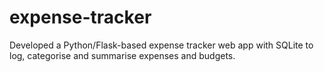 # expense-tracker
Developed a Python/Flask-based expense tracker web app with SQLite to log, categorise and summarise expenses and budgets.
